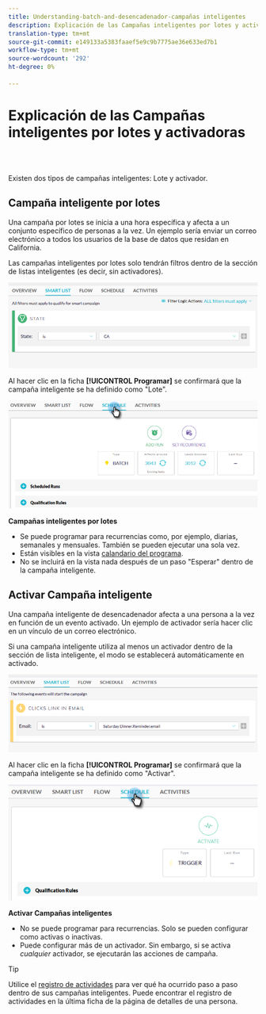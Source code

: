 ```yaml
---
title: Understanding-batch-and-desencadenador-campañas inteligentes
description: Explicación de las Campañas inteligentes por lotes y activadoras
translation-type: tm+mt
source-git-commit: e149133a5383faaef5e9c9b7775ae36e633ed7b1
workflow-type: tm+mt
source-wordcount: '292'
ht-degree: 0%

---
```



# Explicación de las Campañas inteligentes por lotes y activadoras

<br> 

Existen dos tipos de campañas inteligentes: Lote y activador.

## Campaña inteligente por lotes

Una campaña por lotes se inicia a una hora específica y afecta a un conjunto específico de personas a la vez. Un ejemplo sería enviar un correo electrónico a todos los usuarios de la base de datos que residan en California.

Las campañas inteligentes por lotes solo tendrán filtros dentro de la sección de listas inteligentes (es decir, sin activadores).

![Imagen uno](/help/sky/assets/smart-campaigns/understanding-batch-and-trigger-smart-campaigns/understanding-batch-and-trigger-smart-campaigns-1.png)

Al hacer clic en la ficha **[!UICONTROL Programar]** se confirmará que la campaña inteligente se ha definido como &quot;Lote&quot;.

![Imagen dos](/help/sky/assets/smart-campaigns/understanding-batch-and-trigger-smart-campaigns/understanding-batch-and-trigger-smart-campaigns-2.png)

**Campañas inteligentes por lotes**

* Se puede programar para recurrencias como, por ejemplo, diarias, semanales y mensuales. También se pueden ejecutar una sola vez.
* Están visibles en la vista [calandario del programa](https://docs.marketo.com/display/DOCS/Navigating+the+Program+Schedule+View).
* No se incluirá en la vista nada después de un paso &quot;Esperar&quot; dentro de la campaña inteligente.

## Activar Campaña inteligente

Una campaña inteligente de desencadenador afecta a una persona a la vez en función de un evento activado. Un ejemplo de activador sería hacer clic en un vínculo de un correo electrónico.

Si una campaña inteligente utiliza al menos un activador dentro de la sección de lista inteligente, el modo se establecerá automáticamente en activado.

![Imagen tres](/help/sky/assets/smart-campaigns/understanding-batch-and-trigger-smart-campaigns/understanding-batch-and-trigger-smart-campaigns-3.png)

Al hacer clic en la ficha **[!UICONTROL Programar]** se confirmará que la campaña inteligente se ha definido como &quot;Activar&quot;.

![Imagen Cuatro](/help/sky/assets/smart-campaigns/understanding-batch-and-trigger-smart-campaigns/understanding-batch-and-trigger-smart-campaigns-4.png)

**Activar Campañas inteligentes**

* No se puede programar para recurrencias. Solo se pueden configurar como activas o inactivas.
* Puede configurar más de un activador. Sin embargo, si se activa _cualquier_ activador, se ejecutarán las acciones de campaña.

>[!TIP]
>
>Utilice el [registro de actividades](https://docs.marketo.com/display/DOCS/Locate+the+Activity+Log+for+a+Person) para ver qué ha ocurrido paso a paso dentro de sus campañas inteligentes. Puede encontrar el registro de actividades en la última ficha de la página de detalles de una persona.
